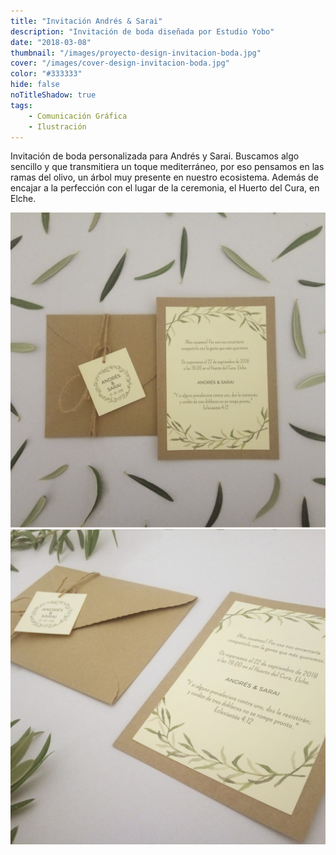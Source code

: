 ```yaml
---
title: "Invitación Andrés & Sarai"
description: "Invitación de boda diseñada por Estudio Yobo"
date: "2018-03-08"
thumbnail: "/images/proyecto-design-invitacion-boda.jpg"
cover: "/images/cover-design-invitacion-boda.jpg"
color: "#333333"
hide: false
noTitleShadow: true
tags:
    - Comunicación Gráfica
    - Ilustración
---
```


Invitación de boda personalizada para Andrés y Sarai. Buscamos algo sencillo y que transmitiera un toque mediterráneo, por eso pensamos en las ramas del olivo, un árbol muy presente en nuestro ecosistema. Además de encajar a la perfección con el lugar de la ceremonia, el Huerto del Cura, en Elche. 

<divide>

<hidden>
<img src="img3-invitacion-a&s.jpg" />
</hidden>
<zoom-image src="img3-invitacion-a&s.jpg"  alt='Invitación Boda'></zoom-image>

<hidden>
<img src="img2-invitacion-a&s.jpg" />
</hidden>
<zoom-image src="img2-invitacion-a&s.jpg"  alt='Invitación Boda'></zoom-image>

</divide>
